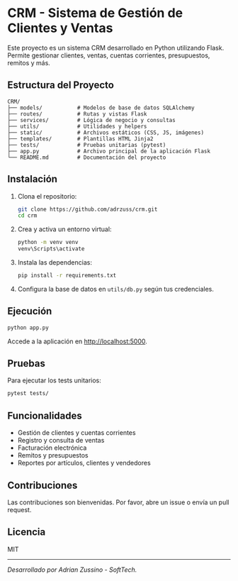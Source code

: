 # CRM - Sistema de Gestión de Clientes y Ventas

Este proyecto es un sistema CRM desarrollado en Python utilizando Flask. Permite gestionar clientes, ventas, cuentas corrientes, presupuestos, remitos y más.

## Estructura del Proyecto

```
CRM/
├── models/           # Modelos de base de datos SQLAlchemy
├── routes/           # Rutas y vistas Flask
├── services/         # Lógica de negocio y consultas
├── utils/            # Utilidades y helpers
├── static/           # Archivos estáticos (CSS, JS, imágenes)
├── templates/        # Plantillas HTML Jinja2
├── tests/            # Pruebas unitarias (pytest)
├── app.py            # Archivo principal de la aplicación Flask
└── README.md         # Documentación del proyecto
```

## Instalación

1. Clona el repositorio:
    ```bash
    git clone https://github.com/adrzuss/crm.git
    cd crm
    ```

2. Crea y activa un entorno virtual:
    ```bash
    python -m venv venv
    venv\Scripts\activate
    ```

3. Instala las dependencias:
    ```bash
    pip install -r requirements.txt
    ```

4. Configura la base de datos en `utils/db.py` según tus credenciales.

## Ejecución

```bash
python app.py
```

Accede a la aplicación en [http://localhost:5000](http://localhost:5000).

## Pruebas

Para ejecutar los tests unitarios:
```bash
pytest tests/
```

## Funcionalidades

- Gestión de clientes y cuentas corrientes
- Registro y consulta de ventas
- Facturación electrónica
- Remitos y presupuestos
- Reportes por artículos, clientes y vendedores

## Contribuciones

Las contribuciones son bienvenidas. Por favor, abre un issue o envía un pull request.

## Licencia

MIT

---

*Desarrollado por Adrian Zussino - SoftTech.*
